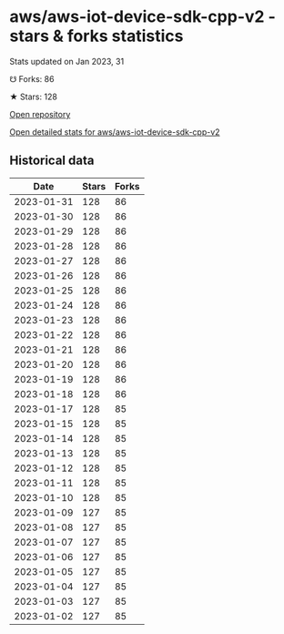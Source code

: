 # aws/aws-iot-device-sdk-cpp-v2 - stars & forks statistics

Stats updated on Jan 2023, 31

☋ Forks: 86

★ Stars: 128

[Open repository](https://github.com/aws/aws-iot-device-sdk-cpp-v2)

[Open detailed stats for aws/aws-iot-device-sdk-cpp-v2](https://reviewgithub.com/rep/aws/aws-iot-device-sdk-cpp-v2)

## Historical data
| Date | Stars | Forks |
|------|-------|-------|
| 2023-01-31 | 128 | 86 | 
| 2023-01-30 | 128 | 86 | 
| 2023-01-29 | 128 | 86 | 
| 2023-01-28 | 128 | 86 | 
| 2023-01-27 | 128 | 86 | 
| 2023-01-26 | 128 | 86 | 
| 2023-01-25 | 128 | 86 | 
| 2023-01-24 | 128 | 86 | 
| 2023-01-23 | 128 | 86 | 
| 2023-01-22 | 128 | 86 | 
| 2023-01-21 | 128 | 86 | 
| 2023-01-20 | 128 | 86 | 
| 2023-01-19 | 128 | 86 | 
| 2023-01-18 | 128 | 86 | 
| 2023-01-17 | 128 | 85 | 
| 2023-01-15 | 128 | 85 | 
| 2023-01-14 | 128 | 85 | 
| 2023-01-13 | 128 | 85 | 
| 2023-01-12 | 128 | 85 | 
| 2023-01-11 | 128 | 85 | 
| 2023-01-10 | 128 | 85 | 
| 2023-01-09 | 127 | 85 | 
| 2023-01-08 | 127 | 85 | 
| 2023-01-07 | 127 | 85 | 
| 2023-01-06 | 127 | 85 | 
| 2023-01-05 | 127 | 85 | 
| 2023-01-04 | 127 | 85 | 
| 2023-01-03 | 127 | 85 | 
| 2023-01-02 | 127 | 85 | 

